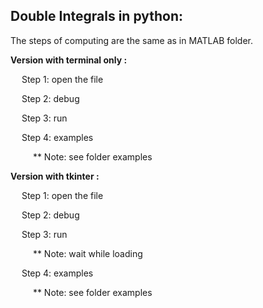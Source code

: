 Double Integrals in python:
---------------------------

The steps of computing are the same as in MATLAB folder.

**Version with terminal only :**

&emsp; Step 1: open the file

&emsp; Step 2: debug

&emsp; Step 3: run

&emsp; Step 4: examples

&emsp; &emsp; ** Note: see folder examples


**Version with tkinter :**

&emsp; Step 1: open the file

&emsp; Step 2: debug

&emsp; Step 3: run

&emsp; &emsp; ** Note: wait while loading

&emsp; Step 4: examples

&emsp; &emsp; ** Note: see folder examples
